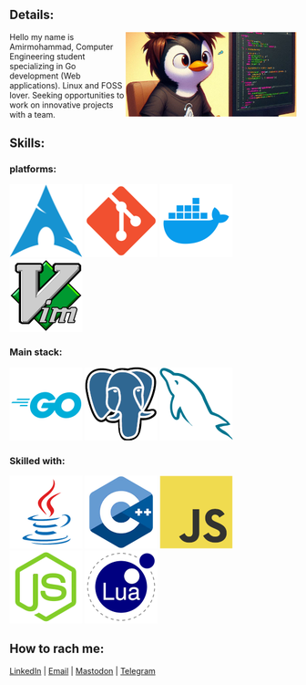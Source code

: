## Details:
<img src="./icons/bedp.jpg" width="300" align="right">
Hello my name is Amirmohammad, Computer Engineering student specializing in Go development (Web applications). Linux and FOSS lover. Seeking opportunities to work on innovative projects with a team.

## Skills:
### platforms: 
![archlinux](./icons/arch.png)
![git](./icons/git.png)
![docker](./icons/docker.png)
![vim](./icons/vim.png)

### Main stack:
![golang](./icons/go.png)
![pgsql](./icons/pg.png)
![mysql](./icons/mysql.png)

### Skilled with: 
![java](./icons/java.png)
![cpp](./icons/cpp.png)
![js](./icons/js.png)
![node](./icons/node.png)
![lua](./icons/lua.png)

## How to rach me:
[LinkedIn](https://www.linkedin.com/in/shimodi/) | [Email](mailto://am.shahmoradi93@gmail.com) | [Mastodon](https://khiar.net/@the_sudoer) | [Telegram](https://t.me/shimodii)
